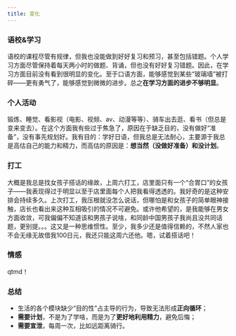 ```yaml
---
title: 变化
---
```


### 语校&学习

语校的课程尽管有规律，但我也没能做到好好复习和预习，甚至包括错题。个人学习方面尽管保持着每天两小时的做题、背诵，但也没有好好复习错题。因此，在学习方面目前没有看到很明显的变化。至于口语方面，能够感觉到某些“玻璃墙”被打碎——更有勇气了，能够感觉到微微的进步。总之**在学习方面的进步不够明显**。

### 个人活动

锻炼、睡觉、看影视（电影、视频、av、动漫等等）、骑车出去逛、看书（但总是变来变去）。在这个方面我有些过于焦急了，原因在于缺乏目的，没有做好“准备”，没有事先规划好。我有目的：学好日语，但我总是无法耐心，主要源于我总是高估自己的能力和精力，而高估的原因是：**想当然（没做好准备）和没计划**。

### 打工

大概是我总是找女孩子搭话的缘故，上周六打工，店里面只有一个“合胃口”的女孩子——我表现得过于明显以至于店里面每个人把我看得透透的。我好奇的是这种安排会持续多久。上次打工，我压根就没怎么说话，但哪怕是和女孩子的简单眼神接触，店长也看出来这种互相吸引的情况不可避免。或许他希望的，是我能够在男女方面收敛，可我偏偏不知道该和男孩子说啥，和同龄中国男孩子我尚且没共同话题，更别提。。。这又是一种思维惯性。至少，我多少还是值得信赖的，不然人家也不会无缘无故借我100日元，我还只能这周六还他。嗯，试着搭话吧！

### 情感

qtmd！

### 总结

- 生活的各个模块缺少“目的性”占主导的行为，导致无法形成**正向循环**；
- **需要计划**，不是为了学啥，而是为了**更好地利用精力**，避免后悔；
- **需要宣泄**，每周一次，比如远距离骑行。